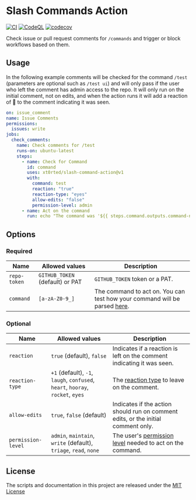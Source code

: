 # Slash Commands Action

[![CI](https://github.com/xt0rted/slash-command-action/workflows/CI/badge.svg?branch=main)](https://github.com/xt0rted/slash-command-action/actions/workflows/ci.yml)
[![CodeQL](https://github.com/xt0rted/slash-command-action/actions/workflows/codeql-analysis.yml/badge.svg?branch=main)](https://github.com/xt0rted/slash-command-action/actions/workflows/codeql-analysis.yml)
[![codecov](https://codecov.io/gh/xt0rted/slash-command-action/branch/main/graph/badge.svg)](https://codecov.io/gh/xt0rted/slash-command-action)

Check issue or pull request comments for `/commands` and trigger or block workflows based on them.

## Usage

In the following example comments will be checked for the command `/test` (parameters are optional such as `/test ui`) and will only pass if the user who left the comment has admin access to the repo.
It will only run on the initial comment, not on edits, and when the action runs it will add a reaction of :eyes: to the comment indicating it was seen.

```yaml
on: issue_comment
name: Issue Comments
permissions:
  issues: write
jobs:
  check_comments:
    name: Check comments for /test
    runs-on: ubuntu-latest
    steps:
      - name: Check for Command
        id: command
        uses: xt0rted/slash-command-action@v1
        with:
          command: test
          reaction: "true"
          reaction-type: "eyes"
          allow-edits: "false"
          permission-level: admin
      - name: Act on the command
        run: echo "The command was '${{ steps.command.outputs.command-name }}' with arguments '${{ steps.command.outputs.command-arguments }}'"
```

## Options

### Required

Name | Allowed values | Description
-- | -- | --
`repo-token` | `GITHUB_TOKEN` (default) or PAT | `GITHUB_TOKEN` token or a PAT.
`command` | `[a-zA-Z0-9_]` | The command to act on. You can test how your command will be parsed [here](https://regex101.com/r/7XptVD).

### Optional

Name | Allowed values | Description
-- | -- | --
`reaction` | `true` (default), `false` | Indicates if a reaction is left on the comment indicating it was seen.
`reaction-type` | `+1` (default), `-1`, `laugh`, `confused`, `heart`, `hooray`, `rocket`, `eyes` | The [reaction type](https://developer.github.com/v3/reactions/#reaction-types) to leave on the comment.
`allow-edits` | `true`, `false` (default) | Indicates if the action should run on comment edits, or the initial comment only.
`permission-level` | `admin`, `maintain`, `write` (default), `triage`, `read`, `none` | The user's [permission level](https://developer.github.com/v3/repos/collaborators/#review-a-users-permission-level) needed to act on the command.

## License

The scripts and documentation in this project are released under the [MIT License](LICENSE)
